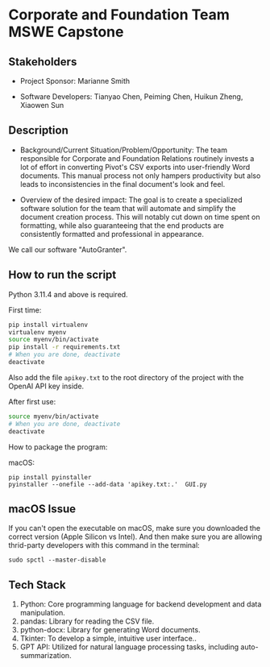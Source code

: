 # Corporate and Foundation Team MSWE Capstone

## Stakeholders

* Project Sponsor: Marianne Smith

* Software Developers: Tianyao Chen, Peiming Chen, Huikun Zheng, Xiaowen Sun

## Description

* Background/Current Situation/Problem/Opportunity: The team responsible for Corporate and Foundation Relations routinely invests a lot of effort in converting Pivot's CSV exports into user-friendly Word documents. This manual process not only hampers productivity but also leads to inconsistencies in the final document's look and feel.

* Overview of the desired impact: The goal is to create a specialized software solution for the team that will automate and simplify the document creation process. This will notably cut down on time spent on formatting, while also guaranteeing that the end products are consistently formatted and professional in appearance.

We call our software "AutoGranter".

## How to run the script

Python 3.11.4 and above is required.

First time:

```sh
pip install virtualenv
virtualenv myenv
source myenv/bin/activate
pip install -r requirements.txt
# When you are done, deactivate
deactivate
```

Also add the file `apikey.txt` to the root directory of the project with the OpenAI API key inside.

After first use:

```sh
source myenv/bin/activate
# When you are done, deactivate
deactivate
```

How to package the program:

macOS:

```shell
pip install pyinstaller
pyinstaller --onefile --add-data 'apikey.txt:.'  GUI.py         
```
## macOS Issue

If you can't open the executable on macOS, make sure you downloaded the correct version (Apple Silicon vs Intel). And then make sure you are allowing thrid-party developers with this command in the terminal:

```shell
sudo spctl --master-disable
```

## Tech Stack

1. Python: Core programming language for backend development and data manipulation.
2. pandas: Library for reading the CSV file.
3. python-docx: Library for generating Word documents.
4. Tkinter: To develop a simple, intuitive user interface..
5. GPT API: Utilized for natural language processing tasks, including auto-summarization.
